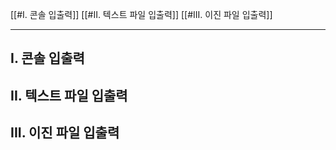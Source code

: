 [[#I. 콘솔 입출력]]
[[#II. 텍스트 파일 입출력]]
[[#III. 이진 파일 입출력]]

---

## I. 콘솔 입출력
## II. 텍스트 파일 입출력
## III. 이진 파일 입출력

